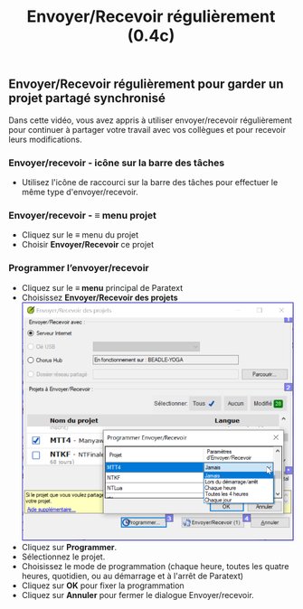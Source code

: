 ﻿---
title: Envoyer/Recevoir régulièrement (0.4c)
---

## Envoyer/Recevoir régulièrement pour garder un projet partagé synchronisé

Dans cette vidéo, vous avez appris à utiliser envoyer/recevoir régulièrement pour continuer à partager votre travail avec vos collègues et pour recevoir leurs modifications.

### Envoyer/recevoir - icône sur la barre des tâches

-  Utilisez l'icône de raccourci sur la barre des tâches pour effectuer le même type d'envoyer/recevoir.

### Envoyer/recevoir - ≡ menu projet 

-  Cliquez sur le **≡** menu du projet 
-  Choisir **Envoyer/Recevoir** ce projet

### Programmer l’envoyer/recevoir

-  Cliquez sur le **≡ menu** principal de Paratext
-  Choisissez **Envoyer/Recevoir des projets**
    ![](../../media/d34b164bd48ddcc6886dad79d6ce2f05.png)
-  Cliquez sur **Programmer**.
-  Sélectionnez le projet.
-  Choisissez le mode de programmation (chaque heure, toutes les quatre heures, quotidien, ou au démarrage et à l'arrêt de Paratext)
-  Cliquez sur **OK** pour fixer la programmation
-  Cliquez sur **Annuler** pour fermer le dialogue Envoyer/recevoir.


